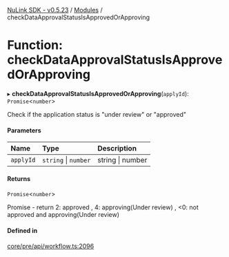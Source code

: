 [NuLink SDK - v0.5.23](../README.md) / [Modules](../modules.md) / checkDataApprovalStatusIsApprovedOrApproving

# Function: checkDataApprovalStatusIsApprovedOrApproving

▸ **checkDataApprovalStatusIsApprovedOrApproving**(`applyId`): `Promise`<`number`\>

Check if the application status is "under review" or "approved"

#### Parameters

| Name | Type | Description |
| :------ | :------ | :------ |
| `applyId` | `string` \| `number` | string \| number |

#### Returns

`Promise`<`number`\>

Promise<number> - return 2: approved , 4: approving(Under review) , <0: not approved and approving(Under review)

#### Defined in

[core/pre/api/workflow.ts:2096](https://github.com/NuLink-network/nulink-sdk/blob/1365126/src/core/pre/api/workflow.ts#L2096)
